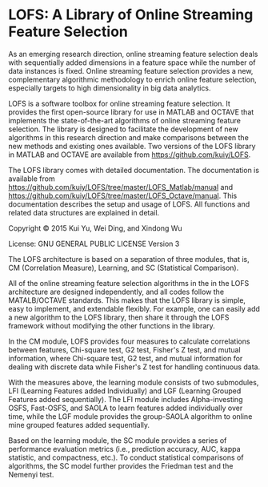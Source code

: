 # LOFS: A Library of Online Streaming Feature Selection

As an emerging research direction, online streaming feature selection deals with sequentially added dimensions in a 
feature space while the number of data instances is fixed. Online streaming feature selection provides a new, complementary algorithmic methodology to enrich online feature selection, especially targets to high dimensionality in big data analytics. 

LOFS is a software toolbox for online streaming feature selection. It provides the first open-source library for use in MATLAB and OCTAVE that implements the state-of-the-art algorithms of online streaming feature selection. The library is designed to facilitate the development of new algorithms in this research direction and make comparisons between the new 
methods and existing ones available. Two versions of the LOFS library in MATLAB and OCTAVE are available from https://github.com/kuiy/LOFS.

The LOFS library comes with detailed documentation. The documentation is available from https://github.com/kuiy/LOFS/tree/master/LOFS_Matlab/manual and 
https://github.com/kuiy/LOFS/tree/master/LOFS_Octave/manual.
This documentation describes the setup and usage of LOFS. All functions and related data structures are explained in detail.


Copyright © 2015 Kui Yu, Wei Ding, and Xindong Wu

License: GNU GENERAL PUBLIC LICENSE Version 3


The LOFS architecture is based on a separation of three modules, that is, CM (Correlation Measure), Learning, 
and SC (Statistical Comparison). 

All of the online streaming feature selection algorithms in the in the LOFS architecture are designed independently, and all codes follow the MATALB/OCTAVE standards. This makes that the LOFS library is simple, easy to implement, and extendable flexibly. For example, one can easily add a new algorithm to the LOFS library, then share it through the LOFS framework without modifying the other functions in the library.
 
In the CM module, LOFS provides four measures to calculate correlations between features, Chi-square test, G2 test, Fisher's Z test, and mutual information, where Chi-square test, G2 test, and mutual information for dealing with discrete data while Fisher's Z test for handling continuous data.

With the measures above, the learning module consists of two submodules, LFI (Learning Features added Individually) 
and LGF (Learning Grouped Features added sequentially). The LFI module includes Alpha-investing OSFS, Fast-OSFS, and 
SAOLA to learn features added individually over time, while the LGF module provides the group-SAOLA algorithm to online
mine grouped features added sequentially.

Based on the learning module, the SC module provides a series of performance evaluation metrics (i.e., prediction accuracy, 
AUC, kappa statistic, and compactness, etc.). To conduct statistical comparisons of algorithms, the SC model further provides the Friedman test and the Nemenyi test.
